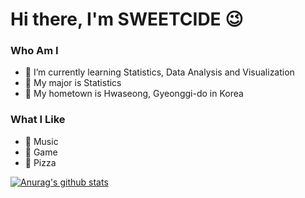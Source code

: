 # Hi there, I'm SWEETCIDE 😉
### Who Am I
- 🌱 I’m currently learning Statistics, Data Analysis and Visualization
- 🥇 My major is Statistics
- 🚅 My hometown is Hwaseong, Gyeonggi-do in Korea

### What I Like
- :musical_note: Music
- 🔵 Game
- 🍕 Pizza


[![Anurag's github stats](https://github-readme-stats.vercel.app/api?username=sweetcide)](https://github.com/anuraghazra/github-readme-stats)
